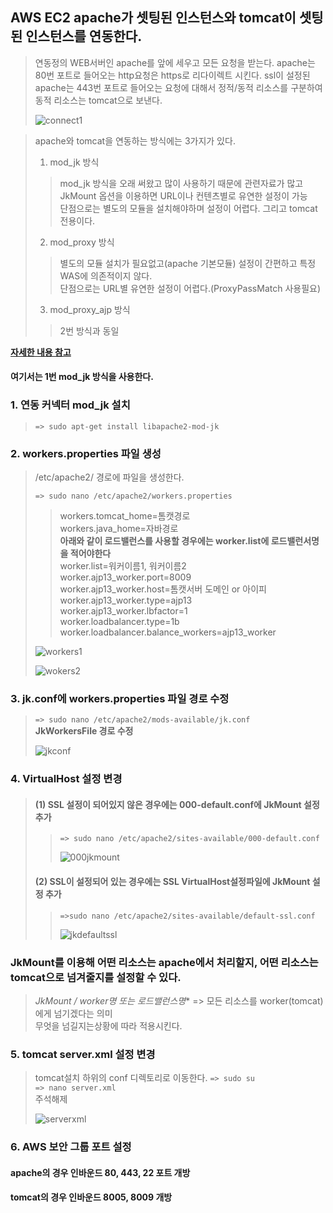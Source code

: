 ## AWS EC2 apache가 셋팅된 인스턴스와 tomcat이 셋팅된 인스턴스를 연동한다.

> 연동정의
> WEB서버인 apache를 앞에 세우고 모든 요청을 받는다.
> apache는 80번 포트로 들어오는 http요청은 https로 리다이렉트 시킨다.
> ssl이 설정된 apache는 443번 포트로 들어오는 요청에 대해서
> 정적/동적 리소스를 구분하여 동적 리소스는 tomcat으로 보낸다.
> 
> ![connect1](https://user-images.githubusercontent.com/28284285/70771252-c209e000-1db3-11ea-8425-0a0e88889b94.PNG)     
>   

> apache와 tomcat을 연동하는 방식에는 3가지가 있다.     
> 1. mod_jk 방식    
>> mod_jk 방식을 오래 써왔고 많이 사용하기 때문에 관련자료가 많고    
>> JkMount 옵션을 이용하면 URL이나 컨텐츠별로 유연한 설정이 가능    
>> 단점으로는 별도의 모듈을 설치해야하며 설정이 어렵다. 그리고 tomcat전용이다.    
>      
> 2. mod_proxy 방식   
>> 별도의 모듈 설치가 필요없고(apache 기본모듈) 설정이 간편하고 특정 WAS에 의존적이지 않다.    
>> 단점으로는 URL별 유연한 설정이 어렵다.(ProxyPassMatch 사용필요)      
>   
> 3. mod_proxy_ajp 방식     
>> 2번 방식과 동일
>  
**[자세한 내용 참고](https://www.lesstif.com/pages/viewpage.action?pageId=12943367)**     

#### 여기서는 1번 mod_jk 방식을 사용한다.     
 
### 1. 연동 커넥터 mod_jk 설치    
> ```=> sudo apt-get install libapache2-mod-jk```    

### 2. workers.properties 파일 생성     
> /etc/apache2/ 경로에 파일을 생성한다.  
> 
> ```=> sudo nano /etc/apache2/workers.properties```   
> 
>>    
>> workers.tomcat_home=톰캣경로       
>> workers.java_home=자바경로      
>> **아래와 같이 로드밸런스를 사용할 경우에는 worker.list에 로드밸런서명을 적어야한다**      
>> worker.list=워커이름1, 워커이름2   
>> worker.ajp13_worker.port=8009   
>> worker.ajp13_worker.host=톰캣서버 도메인 or 아이피   
>> worker.ajp13_worker.type=ajp13    
>> worker.ajp13_worker.lbfactor=1    
>> worker.loadbalancer.type=1b    
>> worker.loadbalancer.balance_workers=ajp13_worker     
>> 
> 
> ![workers1](https://user-images.githubusercontent.com/28284285/70771898-22018600-1db6-11ea-80c7-d6f2d61be88d.PNG)      
>        
> ![wokers2](https://user-images.githubusercontent.com/28284285/70771899-22018600-1db6-11ea-94f1-6e3eaef4534e.PNG)      

### 3. jk.conf에 workers.properties 파일 경로 수정    
> ```=> sudo nano /etc/apache2/mods-available/jk.conf```    
> **JkWorkersFile 경로 수정**    
>    
> ![jkconf](https://user-images.githubusercontent.com/28284285/70772557-3e062700-1db8-11ea-9b13-6af2c0446ab2.PNG)    
>    

### 4. VirtualHost 설정 변경    
> #### (1) SSL 설정이 되어있지 않은 경우에는 000-default.conf에 JkMount 설정 추가    
>> ```=> sudo nano /etc/apache2/sites-available/000-default.conf```   
>>    
>> ![000jkmount](https://user-images.githubusercontent.com/28284285/70772781-f6cc6600-1db8-11ea-8026-1af26fd69fbd.PNG)    
>>
>    
> #### (2) SSL이 설정되어 있는 경우에는 SSL VirtualHost설정파일에 JkMount 설정 추가     
>> ```=>sudo nano /etc/apache2/sites-available/default-ssl.conf```   
>> 
>> ![jkdefaultssl](https://user-images.githubusercontent.com/28284285/70772782-f6cc6600-1db8-11ea-9132-7319cc923633.PNG)    
>   
>

### JkMount를 이용해 어떤 리소스는 apache에서 처리할지, 어떤 리소스는 tomcat으로 넘겨줄지를 설정할 수 있다.   
> **JkMount /* worker명 또는 로드밸런스명**   =>   모든 리소스를 worker(tomcat)에게 넘기겠다는 의미    
> 무엇을 넘길지는상황에 따라 적용시킨다.   


### 5. tomcat server.xml 설정 변경    
> tomcat설치 하위의 conf 디렉토리로 이동한다.
> ```=> sudo su```    
> ```=> nano server.xml```    
> 주석해제   
>     
> ![serverxml](https://user-images.githubusercontent.com/28284285/70773205-24fe7580-1dba-11ea-979d-fe3e5afe053d.PNG)      
>   
>   


### 6. AWS 보안 그룹 포트 설정     
#### apache의 경우 인바운드 80, 443, 22 포트 개방    
#### tomcat의 경우 인바운드 8005, 8009 개방   






